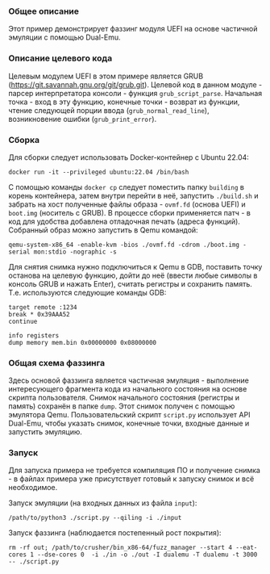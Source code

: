 ### Общее описание

Этот пример демонстрирует фаззинг модуля UEFI 
на основе частичной эмуляции с помощью Dual-Emu.

### Описание целевого кода

Целевым модулем UEFI в этом примере является GRUB
(https://git.savannah.gnu.org/git/grub.git).
Целевой код в данном модуле - парсер интерпретатора консоли -
функция `grub_script_parse`.
Начальная точка - вход в эту функцию,
конечные точки - возврат из функции,
чтение следующей порции ввода (`grub_normal_read_line`),
возникновение ошибки (`grub_print_error`).

### Сборка

Для сборки следует использовать Docker-контейнер с Ubuntu 22.04:

```
docker run -it --privileged ubuntu:22.04 /bin/bash
```

С помощью команды `docker cp` следует поместить папку `building` в корень контейнера,
затем внутри перейти в неё, запустить `./build.sh`
и забрать на хост полученные файлы образа - `ovmf.fd` (основа UEFI) и `boot.img` (носитель с GRUB).
В процессе сборки применяется патч - в код для удобства добавлена отладочная печать
(адреса функций).
Собранный образ можно запустить в Qemu командой:

```
qemu-system-x86_64 -enable-kvm -bios ./ovmf.fd -cdrom ./boot.img -serial mon:stdio -nographic -s
```

Для снятия снимка нужно подключиться к Qemu в GDB,
поставить точку останова на целевую функцию,
дойти до неё (ввести любые символы в консоль GRUB и нажать Enter),
считать регистры и сохранить память.
Т.е. используются следующие команды GDB:

```
target remote :1234
break * 0x39AAA52
continue

info registers
dump memory mem.bin 0x00000000 0x08000000
```

### Общая схема фаззинга

Здесь основой фаззинга является частичная эмуляция -
выполнение интересующего фрагмента кода из начального состояния
на основе скрипта пользователя.
Снимок начального состояния (регистры и память) сохранён в папке `dump`.
Этот снимок получен с помощью эмулятора Qemu.
Пользовательский скрипт `script.py` использует API Dual-Emu,
чтобы указать снимок, конечные точки, входные данные и запустить эмуляцию.

### Запуск

Для запуска примера не требуется компиляция ПО и получение снимка -
в файлах примера уже присутствует готовый к запуску снимок и всё необходимое.

Запуск эмуляции (на входных данных из файла `input`):

```
/path/to/python3 ./script.py --qiling -i ./input
```

Запуск фаззинга (наблюдается постепенный рост покрытия):

```
rm -rf out; /path/to/crusher/bin_x86-64/fuzz_manager --start 4 --eat-cores 1 --dse-cores 0  -i ./in -o ./out -I dualemu -T dualemu -t 3000 -- ./script.py
```

